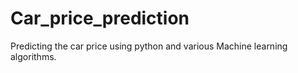 # Car_price_prediction
Predicting the car price using python and various Machine learning algorithms.
